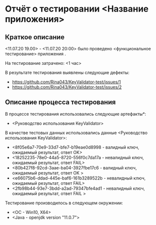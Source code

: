 # Отчёт о тестировании <Название приложения>

## Краткое описание

<11.07.20 19.00> - <11.07.20 20:00> было проведено <функциональное тестирование> приложения <KeyValidator>.

На тестирование затрачено: <1 час>

В результате тестирования выявлены следующие дефекты:
* <https://github.com/Rina043/KeyValidator-test/issues/1>
* <https://github.com/Rina043/KeyValidator-test/issues/2>

## Описание процесса тестирования

В процессе тестирования использовались следующие артефакты*:
* <Руководство использования KeyValidator>

В качестве тестовых данных использовались данные <Руководство использования KeyValidator>:
* <8f05e6a7-70e9-33d7-bfe7-b19eae0d8998 - валидный ключ, ожидаемый результат, ответ OK>
* <18252235-78e0-44a5-8720-556f0c7da17a - невалидный ключ, ожидаемый результат, ответ FAIL>
* <80b427f8-92cd-3aae-ba04-3927fbe17c6 - валидный ключ, ожидаемый результат, ответ OK >
* <e66075b6-ddad-445e-baf6-161b3289522b - невалидный ключ, ожидаемый результат, ответ FAIL>
* <2fb98b44-93e7-3bdd-a2ad-79347bfe4ad1 - невалидный ключ, ожидаемый результат, ответ FAIL >

Тестирование производилось в следующем окружении:
* <OC - Win10, X64>
* <Java - openjdk version "11.0.7">